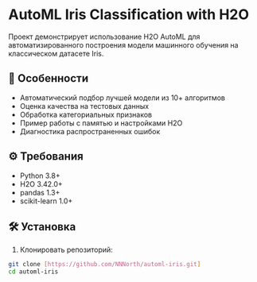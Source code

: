 # AutoML Iris Classification with H2O

Проект демонстрирует использование H2O AutoML для автоматизированного построения модели машинного обучения на классическом датасете Iris.

## 📌 Особенности
- Автоматический подбор лучшей модели из 10+ алгоритмов
- Оценка качества на тестовых данных
- Обработка категориальных признаков
- Пример работы с памятью и настройками H2O
- Диагностика распространенных ошибок

## ⚙️ Требования
- Python 3.8+
- H2O 3.42.0+
- pandas 1.3+
- scikit-learn 1.0+

## 🛠 Установка
1. Клонировать репозиторий:
```bash
git clone [https://github.com/NNNorth/automl-iris.git]
cd automl-iris
